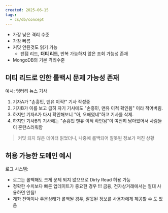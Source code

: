 ```yaml
---
created: 2025-06-15
tags:
  - cs/db/concept
---
```

- 가장 낮은 격리 수준
- 가장 빠름
- 커밋 안된것도 읽기 가능
	- 팬텀 리드, **더티 리드**, 반복 가능하지 않은 조회 가능성 존재
- MongoDB의 기본 격리수준

## 더티 리드로 인한 롤백시 문제 가능성 존재
예시: 엉터리 뉴스 기사
1. 기자A가 "손흥민, 맨유 이적!" 기사 작성중
2. 기자B가 이를 보고 급히 자기 기사에도 "손흥민, 맨유 이적 확인됨" 이라 적어버림.
3. 하지만 기자A가 다시 확인해보니 "아, 오해였네"하고 기사를 삭제.
4. 하지만 기사B의 기사에는 "손흥민 맨유 이적 확인됨"이 여전히 남아있어서 사람들이 혼란스러워함
> 커밋 되지 않은 데이터 읽었더니, 나중에 롤백되어 잘못된 정보가 퍼진 상황
## 허용 가능한 도메인 예시
로그 시스템:
- 로그는 롤백해도 크게 문제 되지 않으므로 Dirty Read 허용 가능
- 정확한 수치보다 빠른 업데이트가 중요한 경우
!!! 금융, 전자상거래에서는 절대 사용하면 안됨!
- 계좌 잔액이나 주문상태가 롤백될 경우, 잘못된 정보를 사용자에게 제공할 수 도 있음